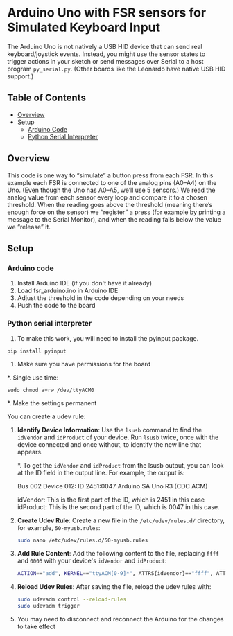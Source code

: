 #  Arduino Uno with FSR sensors for Simulated Keyboard Input

The Arduino Uno is not natively a USB HID device that can send real keyboard/joystick events. Instead, you might use the sensor states to trigger actions in your sketch or send messages over Serial to a host program `py_serial.py`. (Other boards like the Leonardo have native USB HID support.) 



## Table of Contents

- [Overview](#overview)
- [Setup](#setup)
  - [Arduino Code](#arduino-code)
  - [Python Serial Interpreter](#python-serial-interpreter)

## Overview

This code is one way to “simulate” a button press from each FSR. In this example each FSR is connected to one of the analog pins (A0–A4) on the Uno. (Even though the Uno has A0–A5, we’ll use 5 sensors.) We read the analog value from each sensor every loop and compare it to a chosen threshold. When the reading goes above the threshold (meaning there’s enough force on the sensor) we “register” a press (for example by printing a message to the Serial Monitor), and when the reading falls below the value we “release” it.


## Setup 

### Arduino code

1. Install Arduino IDE (if you don't have it already)
1. Load fsr_arduino.ino in Arduino IDE
1. Adjust the threshold in the code depending on your needs
1. Push the code to the board

### Python serial interpreter

1. To make this work, you will need to install the pyinput package.

```
pip install pyinput
```

1. Make sure you have permissions for the board

*. Single use time:

```
sudo chmod a+rw /dev/ttyACM0
```

*. Make the settings permanent

You can create a udev rule:

1. **Identify Device Information**: Use the `lsusb` command to find the `idVendor` and `idProduct` of your device. Run `lsusb` twice, once with the device connected and once without, to identify the new line that appears.

    *. To get the `idVendor` and `idProduct` from the lsusb output, you can look at the ID field in the output line. For example, the output is:

    Bus 002 Device 012: ID 2451:0047 Arduino SA Uno R3 (CDC ACM)

    idVendor: This is the first part of the ID, which is 2451 in this case
    idProduct: This is the second part of the ID, which is 0047 in this case.

2. **Create Udev Rule**: Create a new file in the `/etc/udev/rules.d/` directory, for example, `50-myusb.rules`:

   ```bash
   sudo nano /etc/udev/rules.d/50-myusb.rules
   ```

3. **Add Rule Content**: Add the following content to the file, replacing `ffff` and `0005` with your device's `idVendor` and `idProduct`:

   ```bash
   ACTION=="add", KERNEL=="ttyACM[0-9]*", ATTRS{idVendor}=="ffff", ATTRS{idProduct}=="0005", MODE="0666"
   ```


4. **Reload Udev Rules**: After saving the file, reload the udev rules with:

   ```bash
   sudo udevadm control --reload-rules
   sudo udevadm trigger
   ```

5. You may need to disconnect and reconnect the Arduino for the changes to take effect


